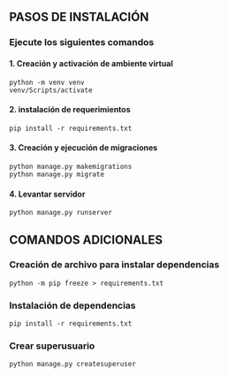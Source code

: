 ## PASOS DE INSTALACIÓN
### Ejecute los siguientes comandos

#### 1. Creación y activación de ambiente virtual
```
python -m venv venv
venv/Scripts/activate 
```

#### 2. instalación de requerimientos
```
pip install -r requirements.txt
```

#### 3. Creación y ejecución de migraciones
```
python manage.py makemigrations
python manage.py migrate
```

#### 4. Levantar servidor
```
python manage.py runserver  
```

## COMANDOS ADICIONALES
### Creación de archivo para instalar dependencias
```
python -m pip freeze > requirements.txt
```
### Instalación de dependencias
```
pip install -r requirements.txt
```
### Crear superusuario
```
python manage.py createsuperuser
```

